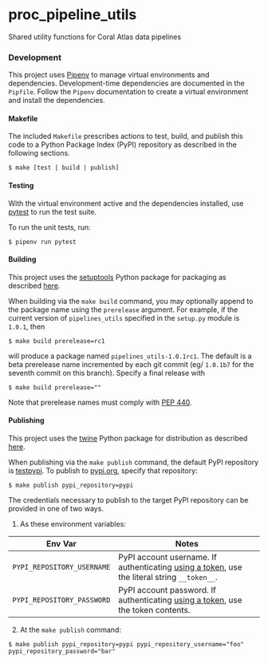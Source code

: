 # proc_pipeline_utils
Shared utility functions for Coral Atlas data pipelines

### Development

This project uses [Pipenv](https://docs.pipenv.org/en/latest/) to manage virtual environments and dependencies. Development-time dependencies are documented in the `Pipfile`. Follow the `Pipenv` documentation to create a virtual environment and install the dependencies.

#### Makefile

The included `Makefile` prescribes actions to test, build, and publish this code to a Python Package Index (PyPI) repository as described in the following sections.
```
$ make [test | build | publish]
```

#### Testing

With the virtual environment active and the dependencies installed, use [pytest](https://docs.pytest.org/en/latest/) to run the test suite.

To run the unit tests, run:
```
$ pipenv run pytest
```

#### Building

This project uses the [setuptools](https://packaging.python.org/key_projects/#setuptools) Python package for packaging as described [here](https://packaging.python.org/tutorials/packaging-projects/).

When building via the `make build` command, you may optionally append to the package name using the `prerelease` argument. For example, if the current version of `pipelines_utils` specified in the `setup.py` module is `1.0.1`, then
```
$ make build prerelease=rc1
```
will produce a package named `pipelines_utils-1.0.1rc1`. The default is a beta prerelease name incremented by each git commit (eg/ `1.0.1b7` for the seventh commit on this branch). Specify a final release with
```
$ make build prerelease=""
```

Note that prerelease names must comply with [PEP 440](https://www.python.org/dev/peps/pep-0440/).

#### Publishing
This project uses the [twine](https://packaging.python.org/key_projects/#twine) Python package for distribution as described [here](https://packaging.python.org/tutorials/packaging-projects/).

When publishing via the `make publish` command, the default PyPI repository is [testpypi](https://packaging.python.org/guides/using-testpypi/). To publish to [pypi.org](https://pypi.org), specify that repository:
```
$ make publish pypi_repository=pypi
```

The credentials necessary to publish to the target PyPI repository can be provided in one of two ways.

1. As these environment variables:

| Env Var                      | Notes                                      |
| :--------:                   | ------------------------------------------ |
| `PYPI_REPOSITORY_USERNAME`   | PyPI account username. If authenticating [using a token](https://test.pypi.org/help/#apitoken), use the literal string `__token__`. |
| `PYPI_REPOSITORY_PASSWORD`   | PyPI account password. If authenticating [using a token](https://test.pypi.org/help/#apitoken), use the token contents. |

2. At the `make publish` command:
```
$ make publish pypi_repository=pypi pypi_repository_username="foo" pypi_repository_password="bar"
```